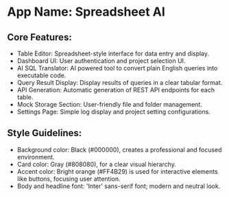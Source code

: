 # **App Name**: Spreadsheet AI

## Core Features:

- Table Editor: Spreadsheet-style interface for data entry and display.
- Dashboard UI: User authentication and project selection UI.
- AI SQL Translator: AI powered tool to convert plain English queries into executable code.
- Query Result Display: Display results of queries in a clear tabular format.
- API Generation: Automatic generation of REST API endpoints for each table.
- Mock Storage Section: User-friendly file and folder management.
- Settings Page: Simple log display and project setting configurations.

## Style Guidelines:

- Background color: Black (#000000), creates a professional and focused environment.
- Card color: Gray (#808080), for a clear visual hierarchy.
- Accent color: Bright orange (#FF4B29) is used for interactive elements like buttons, focusing user attention.
- Body and headline font: 'Inter' sans-serif font; modern and neutral look.